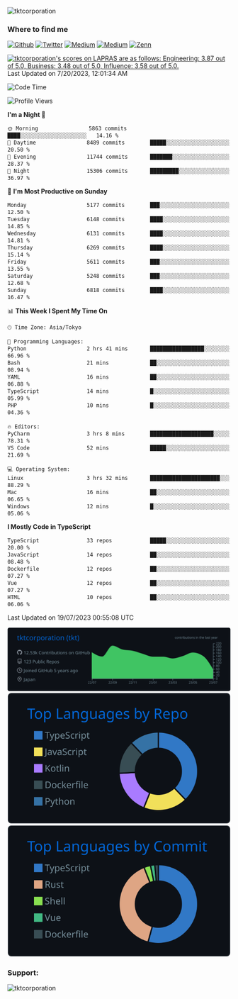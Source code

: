 <p align="left"> <img src="https://komarev.com/ghpvc/?username=tktcorporation&label=Profile%20views&color=0e75b6&style=flat" alt="tktcorporation" /> </p>

<h3>Where to find me</h3>
<p>
<a href="https://github.com/tktcorporation" target="_blank"><img alt="Github" src="https://img.shields.io/badge/GitHub-%2312100E.svg?&style=for-the-badge&logo=Github&logoColor=white" /></a>
<a href="https://twitter.com/tktcorporation" target="_blank"><img alt="Twitter" src="https://img.shields.io/badge/twitter-%231DA1F2.svg?&style=for-the-badge&logo=twitter&logoColor=white" /></a>
<a href="https://www.linkedin.com/in/tktcorporation" target="_blank"><img alt="Medium" src="https://img.shields.io/badge/linkdin-0a66c2.svg?&style=for-the-badge&logo=linkedin&logoColor=white" /></a>
<a href="https://qiita.com/tktcorporation" target="_blank"><img alt="Medium" src="https://img.shields.io/badge/qiita-55C500.svg?&style=for-the-badge&logo=qiita&logoColor=white" /></a>
<a href="https://zenn.dev/tktcorporation" target="_blank"><img alt="Zenn" src="https://img.shields.io/badge/Zenn-3EA8FF.svg?&style=for-the-badge&logo=Zenn&logoColor=white" /></a>
</p>

<!--START_SECTION:lapras-card-->
<p ><a href="https://lapras.com/public/tktcorporation" target="_blank" rel="noopener noreferrer"><img alt="tktcorporation's scores on LAPRAS are as follows: Engineering: 3.87 out of 5.0, Business: 3.48 out of 5.0, Influence: 3.58 out of 5.0." src="https://lapras-card-generator.vercel.app/api/svg?e=3.87&b=3.48&i=3.58&b1=%23232323&b2=%236d6d6d&i1=%23212121&i2=%23818181&l=en" width="300" ></a>  
Last Updated on 7/20/2023, 12:01:34 AM</p>
<!--END_SECTION:lapras-card-->
  
<!--START_SECTION:waka-->
![Code Time](http://img.shields.io/badge/Code%20Time-1%2C078%20hrs%2026%20mins-blue)

![Profile Views](http://img.shields.io/badge/Profile%20Views-1-blue)

**I'm a Night 🦉** 

```text
🌞 Morning                5863 commits        ████░░░░░░░░░░░░░░░░░░░░░   14.16 % 
🌆 Daytime                8489 commits        █████░░░░░░░░░░░░░░░░░░░░   20.50 % 
🌃 Evening                11744 commits       ███████░░░░░░░░░░░░░░░░░░   28.37 % 
🌙 Night                  15306 commits       █████████░░░░░░░░░░░░░░░░   36.97 % 
```
📅 **I'm Most Productive on Sunday** 

```text
Monday                   5177 commits        ███░░░░░░░░░░░░░░░░░░░░░░   12.50 % 
Tuesday                  6148 commits        ████░░░░░░░░░░░░░░░░░░░░░   14.85 % 
Wednesday                6131 commits        ████░░░░░░░░░░░░░░░░░░░░░   14.81 % 
Thursday                 6269 commits        ████░░░░░░░░░░░░░░░░░░░░░   15.14 % 
Friday                   5611 commits        ███░░░░░░░░░░░░░░░░░░░░░░   13.55 % 
Saturday                 5248 commits        ███░░░░░░░░░░░░░░░░░░░░░░   12.68 % 
Sunday                   6818 commits        ████░░░░░░░░░░░░░░░░░░░░░   16.47 % 
```


📊 **This Week I Spent My Time On** 

```text
🕑︎ Time Zone: Asia/Tokyo

💬 Programming Languages: 
Python                   2 hrs 41 mins       █████████████████░░░░░░░░   66.96 % 
Bash                     21 mins             ██░░░░░░░░░░░░░░░░░░░░░░░   08.94 % 
YAML                     16 mins             ██░░░░░░░░░░░░░░░░░░░░░░░   06.88 % 
TypeScript               14 mins             █░░░░░░░░░░░░░░░░░░░░░░░░   05.99 % 
PHP                      10 mins             █░░░░░░░░░░░░░░░░░░░░░░░░   04.36 % 

🔥 Editors: 
PyCharm                  3 hrs 8 mins        ████████████████████░░░░░   78.31 % 
VS Code                  52 mins             █████░░░░░░░░░░░░░░░░░░░░   21.69 % 

💻 Operating System: 
Linux                    3 hrs 32 mins       ██████████████████████░░░   88.29 % 
Mac                      16 mins             ██░░░░░░░░░░░░░░░░░░░░░░░   06.65 % 
Windows                  12 mins             █░░░░░░░░░░░░░░░░░░░░░░░░   05.06 % 
```

**I Mostly Code in TypeScript** 

```text
TypeScript               33 repos            █████░░░░░░░░░░░░░░░░░░░░   20.00 % 
JavaScript               14 repos            ██░░░░░░░░░░░░░░░░░░░░░░░   08.48 % 
Dockerfile               12 repos            ██░░░░░░░░░░░░░░░░░░░░░░░   07.27 % 
Vue                      12 repos            ██░░░░░░░░░░░░░░░░░░░░░░░   07.27 % 
HTML                     10 repos            ██░░░░░░░░░░░░░░░░░░░░░░░   06.06 % 
```




 Last Updated on 19/07/2023 00:55:08 UTC
<!--END_SECTION:waka-->

[![](https://raw.githubusercontent.com/tktcorporation/tktcorporation/master/profile-summary-card-output/github_dark/0-profile-details.svg)](https://github.com/vn7n24fzkq/github-profile-summary-cards)
[![](https://raw.githubusercontent.com/tktcorporation/tktcorporation/master/profile-summary-card-output/github_dark/1-repos-per-language.svg)](https://github.com/vn7n24fzkq/github-profile-summary-cards) [![](https://raw.githubusercontent.com/tktcorporation/tktcorporation/master/profile-summary-card-output/github_dark/2-most-commit-language.svg)](https://github.com/vn7n24fzkq/github-profile-summary-cards)

<h3 align="left">Support:</h3>
<p><a href="https://www.buymeacoffee.com/tktcorporation"> <img align="left" src="https://cdn.buymeacoffee.com/buttons/v2/default-yellow.png" height="50" width="210" alt="tktcorporation" /></a></p><br><br>
